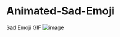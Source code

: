 # Animated-Sad-Emoji
Sad Emoji GIF
![image](https://github.com/GauravNandedkar123/Animated-Sad-Emoji/assets/130847216/2b9bfbf7-252a-4607-98a8-0ca44a11ab68)

